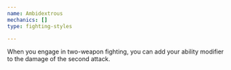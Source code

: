 ```yaml
---
name: Ambidextrous
mechanics: []
type: fighting-styles

---
```

When you engage in two-weapon fighting, you can add your ability modifier to the damage of the second attack.